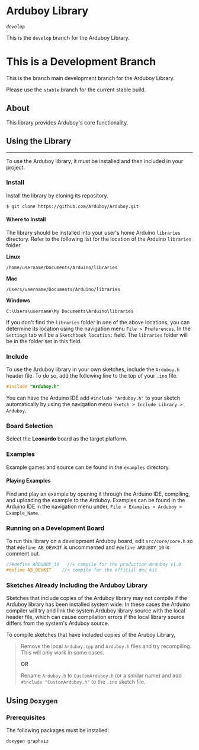 Arduboy Library
===============
_`develop`_

This is the `develop` branch for the Arduboy Library.

# This is a Development Branch
This is the branch main development branch for the Arduboy Library.

Please use the `stable` branch for the current stable build.

## About

This library provides Arduboy's  core functionality.

## Using the Library
---

To use the Arduboy library, it must be installed and then included in your project.

### Install
Install the library by cloning its repository.
```	
$ git clone https://github.com/Arduboy/Arduboy.git
```

#### Where to Install

The library should be installed into your user's home Arduino `libraries` directory. Refer to the following list for the location of the Arduino `libraries` folder.

**Linux**
```
/home/username/Documents/Arduino/libraries
```
**Mac**
```
/Users/username/Documents/Arduino/libraries
```
**Windows**
```
C:\Users\username\My Documents\Arduino\libraries
```

If you don't find the `libraries` folder in one of the above locations, you can determine its location using the navigation menu `File > Preferences`. In the `Settings` tab will be a `Sketchbook location:` field. The `libraries` folder will be in the folder set in this field.

### Include
To use the Arduboy library in your own sketches, include the `Arduboy.h` header file. To do so, add the following line to the top of your `.ino` file.
```C
#include "Arduboy.h"
```

You can have the Arduino IDE add `#include "Arduboy.h"` to your sketch automatically by using the navigation menu `Sketch > Include Library > Arduboy`.

### Board Selection
Select the **Leonardo** board as the target platform.

### Examples
Example games and source can be found in the `examples` directory.

#### Playing Examples
Find and play an example by opening it through the Arduino IDE, compiling, and uploading the example to the Arduboy.
Examples can be found in the Arduino IDE in the navigation menu under, `File > Examples > Arduboy > Example_Name`.

### Running on a Development Board
To run this library on a development Arduboy board, edit `src/core/core.h` so that `#define AB_DEVKIT` is uncommented and `#define ARDUBOY_10` is comment out.

```cpp
//#define ARDUBOY_10   //< compile for the production Arduboy v1.0
#define AB_DEVKIT    //< compile for the official dev kit
```

### Sketches Already Including the Arduboy Library
Sketches that include copies of the Arduboy library may not compile if the Arduboy library has been installed system wide. In these cases the Arduino compiler will try and link the system Arduboy library source with the local header file, which can cause compilation errors if the local library source differs from the system's Arduboy source.

To compile sketches that have included copies of the Aruboy Library,

>Remove the local `Arduboy.cpp` and `Arduboy.h` files and try recompiling. This will only work in some cases.
>
>**OR**
>
>Rename `Arduboy.h` to `CustomArduboy.h` (or a similar name) and add `#include "CustomArduboy.h"` to the `.ino` sketch file. 

## Using `Doxygen`

### Prerequisites
The following packages must be installed.
```
doxygen graphviz
```
